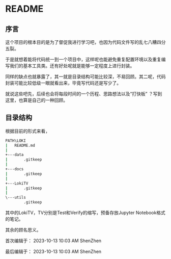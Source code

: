 # README
## 序言
这个项目的根本目的是为了督促我进行学习吧，也因为代码文件写的乱七八糟四分五裂。

于是就想着能将代码统一到一个项目中，这样呢也能避免重复配置环境以及重复编写我们的基本工具类。还有好处呢就是能够一定程度上进行封装。

同样的缺点也就暴露了，其一就是目录结构可能比较深，不易回顾。其二呢，代码封装可能比较低级一眼就看出来，毕竟写代码还是写少了。

就说这些吧先，后续也会将每段时间的一个历程、思路想法以及“打快板” ？写到这里，也算是自己的一种回顾。

## 目录结构
根据目前的形式来看，
```bash
PATH\LOKI
|   README.md
|
+---data
|       .gitkeep
|
+---docs
|       .gitkeep
|
+---LokiTV
|       .gitkeep
|
\---utils
        .gitkeep
```
其中的LokiTV，TV分别是Test和Verify的缩写，预备存放Jupyter Notebook格式的笔记。

其余的顾名思义。

首次编辑于： 2023-10-13 10:03 AM ShenZhen

最后编辑于： 2023-10-13 10:03 AM ShenZhen 